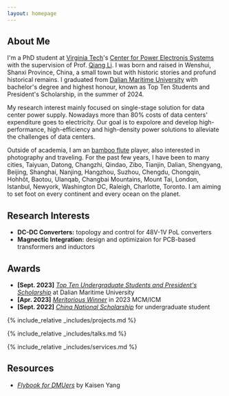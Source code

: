 ```yaml
---
layout: homepage
---
```


## About Me

I'm a PhD student at <a href="https://www.vt.edu/"> Virginia Tech</a>'s <a href="https://cpes.vt.edu/"> Center for Power Electronis Systems</a> with the supervision of Prof. <a href="https://cpes.vt.edu/people/faculty/1703"> Qiang Li</a>. I was born and raised in Wenshui, Shanxi Province, China, a small town but with historic stories and profund historical remains. I graduated from <a href="https://english.dlmu.edu.cn/">Dalian Maritime University</a> with bachelor's degree and highest honour, known as Top Ten Students and President's Scholarship, in the summer of 2024. 

My research interest mainly focused on single-stage solution for data center power supply. Nowadays more than 80% costs of data centers' expenditure goes to electricity. Our goal is to expolore and develop high-performance, high-efficiency and high-density power solutions to alleviate the challenges of data centers.

<!-- This kind of mark can hide sentences -->

Outside of academia, I am an <a href="https://en.wikipedia.org/wiki/Bamboo_flute"> bamboo flute</a> player, also interested in photography and traveling. For the past few years, I have been to many cities, Taiyuan, Datong, Changzhi, Qindao, Zibo, Tianjin, Dalian, Shengyang, Beijing, Shanghai, Nanjing, Hangzhou, Suzhou, Chengdu, Chongqin, Hohhôt, Baotou, Ulanqab, Changbai Mountains, Mount Tai, London, Istanbul, Newyork, Washington DC, Raleigh, Charlotte, Toronto. I am aiming to set foot on every continent and every ocean on the planet.


## Research Interests
- **DC-DC Converters:** topology and control for 48V-1V PoL converters
- **Magnectic Integration:** design and optimizaion for PCB-based transformers and inductors



## Awards
- **[Sept. 2023]** <a href="https://www.dlmu.edu.cn/info/1089/57358.htm">*Top Ten Undergraduate Students and President's Scholarship*</a> at Dalian Maritime University
- **[Apr. 2023]** <a href="https://www.comap.com/contests/mcm-icm">*Meritorious Winner*</a> in 2023 MCM/ICM
- **[Sept. 2022]** <a href="https://subsites.chinadaily.com.cn/YunnanUniversity/2017-11/17/c_111548.htm">*China National Scholarship*</a> for undergraduate student


<!-- {% include_relative _includes/publications.md %} -->


{% include_relative _includes/projects.md %}


{% include_relative _includes/talks.md %}


<!-- ## Collaboration -->

<!-- - **[Feb. 2020]** Our paper about incremental learning is accepted to CVPR 2020.
- **[Feb. 2020]** We will host the ACM Multimedia Asia 2020 conference in Singapore!
- **[Sept. 2019]** Our paper about few-shot learning is accepted to NeurIPS 2019. -->

<!-- - **[Feb. 2023]** <a href="https://www.sciencedirect.com/science/article/pii/S089990072200346X" target="_blank">*Low muscle mass is associated with a higher risk of all–cause and cardiovascular disease–specific mortality in cancer survivors*</a> has been accepted by **Nutrition**. 
- **[Aug. 2021]** <a href="https://www.jmcp.org/doi/full/10.18553/jmcp.2021.27.10.1482" target="_blank">*Validation of EHR medication fill data obtained through electronic linkage with pharmacies*</a> has been accepted by the **Journal of Managed Care & Specialty Pharmacy**.
- **[Jan. 2021]** <a href="https://onlinelibrary.wiley.com/doi/abs/10.1111/jocd.13486" target="_blank">*Quantitative evaluation of rejuvenation treatment of nasolabial fold wrinkles by regression model and 3D photography*</a> has been accepted by the **Journal of Cosmetic Dermatology**. -->


{% include_relative _includes/services.md %}


## Resources

- <a href="assets/files/Flybook_for_DMUers_V1.pdf">*Flybook for DMUers*</a> by Kaisen Yang
